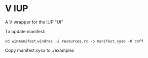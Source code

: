 # V IUP
A V wrapper for the IUP "UI"

To update manifest:

`cd winmanifest`
`windres -i resources.rc -o manifest.syso -O coff`

Copy manifest.syso to ./examples